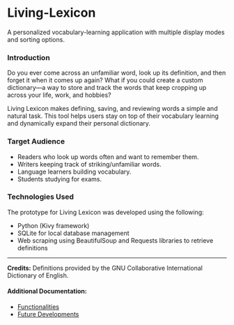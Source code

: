 # Living-Lexicon
A personalized vocabulary-learning application with multiple display modes and sorting options.

### Introduction
Do you ever come across an unfamiliar word, look up its definition, and then forget it when it comes up again? What if you could create a custom dictionary—a way to store and track the words that keep cropping up across your life, work, and hobbies? 

Living Lexicon makes defining, saving, and reviewing words a simple and natural task. This tool helps users stay on top of their vocabulary learning and dynamically expand their personal dictionary.

### Target Audience
- Readers who look up words often and want to remember them.
- Writers keeping track of striking/unfamiliar words.
- Language learners building vocabulary.
- Students studying for exams.

### Technologies Used
The prototype for Living Lexicon was developed using the following:
- Python (Kivy framework)
- SQLite for local database management
- Web scraping using BeautifulSoup and Requests libraries to retrieve definitions

---

**Credits:** Definitions provided by the GNU Collaborative International Dictionary of English.

#### Additional Documentation:
- [Functionalities](Functionalities.md)  
- [Future Developments](Future-Developments.md)
